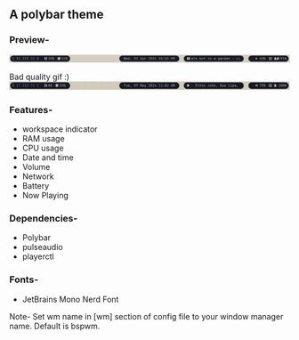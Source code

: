 ## A polybar theme

### Preview-
![Preview](preview.png)

Bad quality gif :)
![gif](preview.gif)

### Features-
- workspace indicator
- RAM usage
- CPU usage
- Date and time
- Volume
- Network
- Battery
- Now Playing

### Dependencies-
- Polybar
- pulseaudio
- playerctl

### Fonts-
- JetBrains Mono Nerd Font

Note-
Set wm name in [wm] section of config file to your window manager name.
Default is bspwm.
